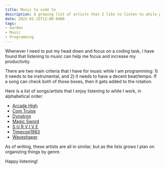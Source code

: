 ```yaml
---
title: Music to code to
description: A growing list of artists that I like to listen to while programming.
date: 2022-02-15T12:00-0400
tags:
- Garden
- Music
- Programming
---
```


Whenever I need to put my head down and focus on a coding task, I have found that listening to music can help me focus and increase my productivity.

There are two main criteria that I have for music while I am programming: 1) it needs to be instrumental, and 2) it needs to have a decent beat/tempo. If a song can check both of those boxes, then it gets added to the rotation.

Here is a list of songs/artists that I enjoy listening to while I work, in alphabetical order:

- [Arcade High](https://music.youtube.com/channel/UCT7LeKzJCc5P1AKY1Ghxjiw)
- [Com Truise](https://music.youtube.com/channel/UC3G1cV92stSGOy4cLgXmgJQ)
- [Dynatron](https://music.youtube.com/channel/UCov2JBrKDko0xcwfIwhEAfw)
- [Magic Sword](https://music.youtube.com/channel/UCnl2TnNDgp2rUepf5VnXJ1g)
- [S U R V I V E](https://music.youtube.com/channel/UCec-IpmkXJQhgnkBIx1EGxQ)
- [Timecop1983](https://music.youtube.com/channel/UCVjNyglpxEwPoB65b0Oc4Ew)
- [Waveshaper](https://music.youtube.com/channel/UCzdwXtAUt8VgaDXfTfttx8A)

As of writing, these artists are all in similar, but as the lists grows I plan on organizing things by genre.

Happy listening!
